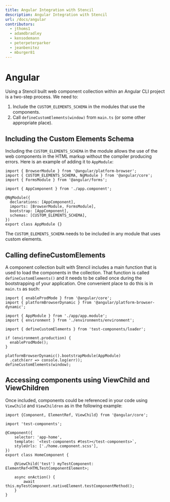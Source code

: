 ```yaml
---
title: Angular Integration with Stencil
description: Angular Integration with Stencil
url: /docs/angular
contributors:
  - jthoms1
  - adamdbradley
  - kensodemann
  - peterpeterparker
  - jeanbenitez
  - mburger81
---
```


# Angular

Using a Stencil built web component collection within an Angular CLI project is a two-step process. We need to:

1. Include the `CUSTOM_ELEMENTS_SCHEMA` in the modules that use the components.
2. Call `defineCustomElements(window)` from `main.ts` (or some other appropriate place).

## Including the Custom Elements Schema

Including the `CUSTOM_ELEMENTS_SCHEMA` in the module allows the use of the web components in the HTML markup without the compiler producing errors. Here is an example of adding it to `AppModule`:

```tsx
import { BrowserModule } from '@angular/platform-browser';
import { CUSTOM_ELEMENTS_SCHEMA, NgModule } from '@angular/core';
import { FormsModule } from '@angular/forms';

import { AppComponent } from './app.component';

@NgModule({
  declarations: [AppComponent],
  imports: [BrowserModule, FormsModule],
  bootstrap: [AppComponent],
  schemas: [CUSTOM_ELEMENTS_SCHEMA],
})
export class AppModule {}
```

The `CUSTOM_ELEMENTS_SCHEMA` needs to be included in any module that uses custom elements.

## Calling defineCustomElements

A component collection built with Stencil includes a main function that is used to load the components in the collection. That function is called `defineCustomElements()` and it needs to be called once during the bootstrapping of your application. One convenient place to do this is in `main.ts` as such:

```tsx
import { enableProdMode } from '@angular/core';
import { platformBrowserDynamic } from '@angular/platform-browser-dynamic';

import { AppModule } from './app/app.module';
import { environment } from './environments/environment';

import { defineCustomElements } from 'test-components/loader';

if (environment.production) {
  enableProdMode();
}

platformBrowserDynamic().bootstrapModule(AppModule)
  .catch(err => console.log(err));
defineCustomElements(window);
```

## Accessing components using ViewChild and ViewChildren

Once included, components could be referenced in your code using `ViewChild` and `ViewChildren` as in the following example:

```tsx
import {Component, ElementRef, ViewChild} from '@angular/core';

import 'test-components';

@Component({
    selector: 'app-home',
    template: `<test-components #test></test-components>`,
    styleUrls: ['./home.component.scss'],
})
export class HomeComponent {

    @ViewChild('test') myTestComponent: ElementRef<HTMLTestComponentElement>;

    async onAction() {
        await this.myTestComponent.nativeElement.testComponentMethod();
    }
}

```
